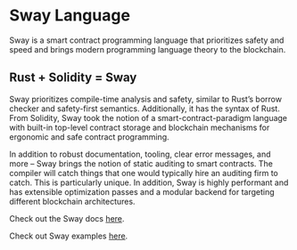 # Sway Language

Sway is a smart contract programming language that prioritizes safety and speed and brings modern programming language theory to the blockchain.

## Rust + Solidity = Sway
Sway prioritizes compile-time analysis and safety, similar to Rust’s borrow checker and safety-first semantics. Additionally, it has the syntax of Rust. From Solidity, Sway took the notion of a smart-contract-paradigm language with built-in top-level contract storage and blockchain mechanisms for ergonomic and safe contract programming.

In addition to robust documentation, tooling, clear error messages, and more – Sway brings the notion of static auditing to smart contracts. The compiler will catch things that one would typically hire an auditing firm to catch. This is particularly unique. In addition, Sway is highly performant and has extensible optimization passes and a modular backend for targeting different blockchain architectures.

Check out the Sway docs [here](https://fuellabs.github.io/sway/v0.19.2/).

Check out Sway examples [here](https://github.com/FuelLabs/sway/tree/376010e7b8f84334ffacd0f99e64f185c971d213/examples).
